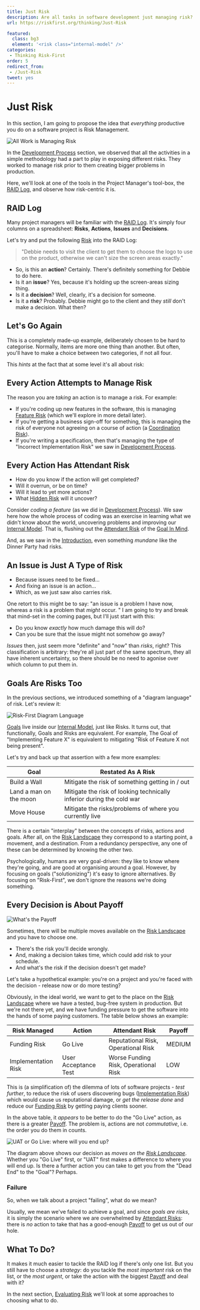 ```yaml
---
title: Just Risk
description: Are all tasks in software development just managing risk?
url: https://riskfirst.org/thinking/Just-Risk

featured: 
  class: bg3
  element: '<risk class="internal-model" />'
categories:
 - Thinking Risk-First
order: 5
redirect_from: 
 - /Just-Risk
tweet: yes
---
```


# Just Risk

In this section, I am going to propose the idea that _everything_ productive you do on a software project is Risk Management.

![All Work is Managing Risk](../images/generated/principles/2.png)

In the [Development Process](Development-Process.md) section, we observed that all the activities in a simple methodology had a part to play in exposing different risks.  They worked to manage risk prior to them creating bigger problems in production.

Here, we'll look at one of the tools in the Project Manager's tool-box, the [RAID Log](http://pmtips.net/blog-new/raid-logs-introduction), and observe how risk-centric it is.

## RAID Log

Many project managers will be familiar with the [RAID Log](http://pmtips.net/blog-new/raid-logs-introduction).  It's simply four columns on a spreadsheet:  **Risks**, **Actions**, **Issues** and **Decisions**.
 
Let's try and put the following [Risk](../thinking/Glossary.md#risk) into the RAID Log:

> "Debbie needs to visit the client to get them to choose the logo to use on the product, otherwise we can't size the screen areas exactly."

 - So, is this an **action**?   Certainly.  There's definitely something for Debbie to do here. 
 - Is it an **issue**?  Yes, because it's holding up the screen-areas sizing thing. 
 - Is it a **decision**?  Well, clearly, it's a decision for someone.
 - Is it a **risk**?  Probably.  Debbie might go to the client and they _still_ don't make a decision.  What then?

## Let's Go Again

This is a completely made-up example, deliberately chosen to be hard to categorise.  Normally, items are more one thing than another.  But often, you'll have to make a choice between two categories, if not all four.  

This _hints_ at the fact that at some level it's all about risk:

## Every Action Attempts to Manage Risk

The reason you are _taking_ an action is to manage a risk.  For example: 

 - If you're coding up new features in the software, this is managing [Feature Risk](../risks/Feature-Risk.md) (which we'll explore in more detail later).  
 - If you're getting a business sign-off for something, this is managing the risk of everyone not agreeing on a course of action (a [Coordination Risk](../risks/Coordination-Risk.md)).  
 - If you're writing a specification, then that's managing the type of "Incorrect Implementation Risk" we saw in [Development Process](Development-Process.md). 

## Every Action Has Attendant Risk

- How do you know if the action will get completed?  
- Will it overrun, or be on time?  
- Will it lead to yet more actions?
- What [Hidden Risk](../thinking/Glossary.md#hidden-risk) will it uncover?

Consider _coding a feature_ (as we did in [Development Process](Development-Process.md)).  We saw here how the whole process of coding was an exercise in learning what we didn't know about the world, uncovering problems and improving our [Internal Model](../thinking/Glossary.md#Internal-Model).  That is, flushing out the [Attendant Risk](../thinking/Glossary.md#attendant-risk) of the [Goal In Mind](../thinking/Glossary.md#Goal-In-Mind).

And, as we saw in the [Introduction](A-Simple-Scenario.md), even something _mundane_ like the Dinner Party had risks. 

## An Issue is Just A Type of Risk

- Because issues need to be fixed...  
- And fixing an issue is an action... 
- Which, as we just saw also carries risk.

One retort to this might be to say:  "an issue is a problem I have now, whereas a risk is a problem that _might_ occur. "  I am going to try and break that mind-set in the coming pages, but I'll just start with this:

- Do you know _exactly_ how much damage this will do?
- Can you be sure that the issue might not somehow go away?  

_Issues_ then, just seem more "definite" and "now" than _risks_, right?  This classification is arbitrary:  they're all just part of the same spectrum, they all have inherent uncertainty, so there should be no need to agonise over which column to put them in.

## Goals Are Risks Too

In the previous sections, we introduced something of a "diagram language" of risk.  Let's review it:

![Risk-First Diagram Language](../images/generated/introduction/all_risk_management_language.png)
 
[Goals](../thinking/Glossary.md#goal-in-mind) live inside our [Internal Model](../thinking/Glossary.md#internal-model), just like Risks.  It turns out, that functionally, Goals and Risks are equivalent.  For example, The Goal of "Implementing Feature X" is equivalent to mitigating "Risk of Feature X not being present".

Let's try and back up that assertion with a few more examples:

|Goal                                |Restated As A Risk                                                   |
|------------------------------------|---------------------------------------------------------------------|
|Build a Wall                        |Mitigate the risk of something getting in / out                      |
|Land a man on the  moon             |Mitigate the risk of looking technically inferior during the cold war| 
|Move House                          |Mitigate the risks/problems of where you currently live              |

There is a certain "interplay" between the concepts of risks, actions and goals.  After all, on the [Risk Landscape](../thinking/Glossary.md#risk-landscape) they correspond to a starting point, a movement, and a destination.  From a redundancy perspective, any one of these can be determined by knowing the other two.  

Psychologically, humans are very goal-driven:  they like to know where they're going, and are good at organising around a goal.  However, by focusing on goals ("solutionizing") it's easy to ignore alternatives.  By focusing on "Risk-First", we don't ignore the reasons we're doing something.  

## Every Decision is About Payoff  

![What's the Payoff](/images/generated/rules/3.png)

Sometimes, there will be multiple moves available on the [Risk Landscape](../thinking/Glossary.md#risk-landscape) and you have to choose one. 

- There's the risk you'll decide wrongly.
- And, making a decision takes time, which could add risk to your schedule.
- And what's the risk if the decision doesn't get made?

Let's take a hypothetical example:  you're on a project and you're faced with the decision - release now or do more testing?  

Obviously, in the ideal world, we want to get to the place on the [Risk Landscape](../thinking/Glossary.md#risk-landscape) where we have a tested, bug-free system in production.  But we're not there yet, and we have funding pressure to get the software into the hands of some paying customers.  The table below shows an example: 

|Risk Managed          |Action               |Attendant Risk                           |Payoff             | 
|----------------------|---------------------|-----------------------------------------|-------------------|
|Funding Risk          |Go Live              |Reputational Risk, Operational Risk      |MEDIUM             |
|Implementation Risk   |User Acceptance Test |Worse Funding Risk, Operational Risk     |LOW                |

This is (a simplification of) the dilemma of lots of software projects - _test further_, to reduce the risk of users discovering bugs ([Implementation Risk](../risks/Feature-Risk.md#implementation-risk)) which would cause us reputational damage, or _get the release done_ and reduce our [Funding Risk](../risks/Scarcity-Risk.md#funding-risk) by getting paying clients sooner. 

In the above table, it _appears_ to be better to do the "Go Live" action, as there is a greater [Payoff](../thinking/Glossary.md#payoff).  The problem is, actions are not _commutative_, i.e. the order you do them in counts.

![UAT or Go Live: where will you end up?](../images/generated/introduction/risk_landscape_3_moves.png)

The diagram above shows our decision as _moves on the [Risk Landscape](../thinking/Glossary.md#risk-landscape)_.  Whether you "Go Live" first, or "UAT" first makes a difference to where you will end up.  Is there a further action you can take to get you from the "Dead End" to the "Goal"?  Perhaps.

### Failure

So, when we talk about a project "failing", what do we mean?  

Usually, we mean we've failed to achieve a goal, and since _goals are risks_, it is simply the scenario where we are overwhelmed by [Attendant Risks](../thinking/Glossary.md#attendant-risk): there is _no_ action to take that has a good-enough [Payoff](../thinking/Glossary.md#payoff) to get us out of our hole.    
 
## What To Do?

It makes it much easier to tackle the RAID log if there's only one list.  But you still have to choose a _strategy_:  do you tackle the _most important_ risk on the list, or the _most urgent_, or take the action with the biggest [Payoff](../thinking/Glossary.md#payoff) and deal with it?

In the next section, [Evaluating Risk](Evaluating-Risk.md) we'll look at some approaches to choosing what to do. 
